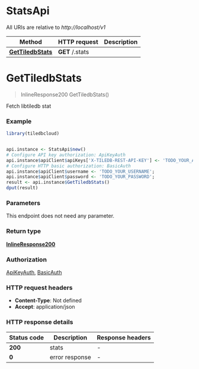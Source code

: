 # StatsApi

All URIs are relative to *http://localhost/v1*

Method | HTTP request | Description
------------- | ------------- | -------------
[**GetTiledbStats**](StatsApi.md#GetTiledbStats) | **GET** /.stats | 


# **GetTiledbStats**
> InlineResponse200 GetTiledbStats()



Fetch libtiledb stat

### Example
```R
library(tiledbcloud)


api.instance <- StatsApi$new()
# Configure API key authorization: ApiKeyAuth
api.instance$apiClient$apiKeys['X-TILEDB-REST-API-KEY'] <- 'TODO_YOUR_API_KEY';
# Configure HTTP basic authorization: BasicAuth
api.instance$apiClient$username <- 'TODO_YOUR_USERNAME';
api.instance$apiClient$password <- 'TODO_YOUR_PASSWORD';
result <- api.instance$GetTiledbStats()
dput(result)
```

### Parameters
This endpoint does not need any parameter.

### Return type

[**InlineResponse200**](inline_response_200.md)

### Authorization

[ApiKeyAuth](../README.md#ApiKeyAuth), [BasicAuth](../README.md#BasicAuth)

### HTTP request headers

 - **Content-Type**: Not defined
 - **Accept**: application/json

### HTTP response details
| Status code | Description | Response headers |
|-------------|-------------|------------------|
| **200** | stats |  -  |
| **0** | error response |  -  |

